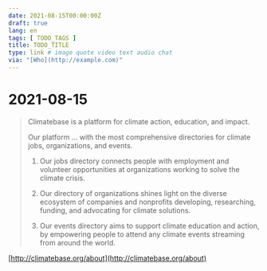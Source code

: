 ```yaml
---
date: 2021-08-15T00:00:00Z
draft: true
lang: en
tags: [ TODO_TAGS ]
title: TODO_TITLE
type: link # image quote video text audio chat
via: "[Who](http://example.com)"
---
```



# 2021-08-15


> Climatebase is a platform for climate action, education, and impact.
>
> Our platform … with the most comprehensive directories for climate jobs, organizations, and events.
> 
> 1) Our jobs directory connects people with employment and volunteer opportunities at organizations working to solve the climate crisis.
>
> 2) Our directory of organizations shines light on the diverse ecosystem of companies and nonprofits developing, researching, funding, and advocating for climate solutions.
>
> 3) Our events directory aims to support climate education and action, by empowering people to attend any climate events streaming from around the world.

[http://climatebase.org/about](http://climatebase.org/about)

